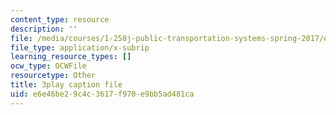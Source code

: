 ```yaml
---
content_type: resource
description: ''
file: /media/courses/1-258j-public-transportation-systems-spring-2017/e6e46be29c4c3617f970e9bb5ad481ca_JPCA2qE9MSw.srt
file_type: application/x-subrip
learning_resource_types: []
ocw_type: OCWFile
resourcetype: Other
title: 3play caption file
uid: e6e46be2-9c4c-3617-f970-e9bb5ad481ca
---
```


